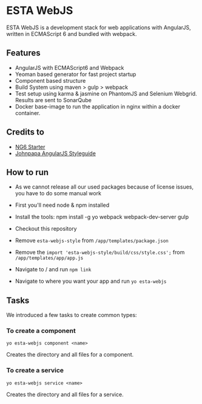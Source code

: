# ESTA WebJS
ESTA WebJS is a development stack for web applications with AngularJS, written in ECMAScript 6 and bundled with webpack.

## Features
* AngularJS with ECMAScript6 and Webpack
* Yeoman based generator for fast project startup
* Component based structure
* Build System using maven > gulp > webpack
* Test setup using karma & jasmine on PhantomJS and Selenium Webgrid. Results are sent to SonarQube
* Docker base-image to run the application in nginx within a docker container.

## Credits to
* [NG6 Starter](https://github.com/AngularClass/NG6-starter)
* [Johnpapa AngularJS Styleguide](https://github.com/johnpapa/angular-styleguide)

## How to run
* As we cannot release all our used packages because of license issues, you have to do some manual work

* First you'll need node & npm installed
* Install the tools: npm install -g yo webpack webpack-dev-server gulp
* Checkout this repository
* Remove `esta-webjs-style` from `/app/templates/package.json`
* Remove the `import 'esta-webjs-style/build/css/style.css';` from `/app/templates/app/app.js`
* Navigate to / and run `npm link`
* Navigate to where you want your app and run `yo esta-webjs`

## Tasks
We introduced a few tasks to create common types:

### To create a component

`yo esta-webjs component <name>`

Creates the directory and all files for a component.

### To create a service

`yo esta-webjs service <name>`

Creates the directory and all files for a service.
